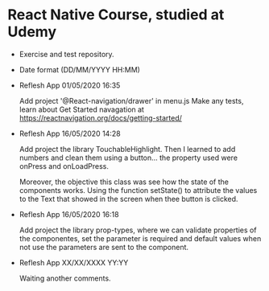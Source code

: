 # React Native Course, studied at Udemy 

- Exercise and test repository. 

- Date format (DD/MM/YYYY HH:MM)

- Reflesh App 01/05/2020 16:35 

  Add project '@React-navigation/drawer' in menu.js
  Make any tests, learn about Get Started navagation at https://reactnavigation.org/docs/getting-started/ 
  
- Reflesh App 16/05/2020 14:28

  Add project the library TouchableHighlight. Then I learned to add numbers and clean them using a button... the property used were         onPress and onLoadPress.
  
  Moreover, the objective this class was see how the state of the components works. Using the function setState() to attribute the values   to the Text that showed in the screen when thee button is clicked. 
  
- Reflesh App 16/05/2020 16:18

  Add project the library prop-types, where we can validate properties of the componentes, set the parameter is required and default       values when not use the parameters are sent to the component.

- Reflesh App XX/XX/XXXX YY:YY

  Waiting another comments.
